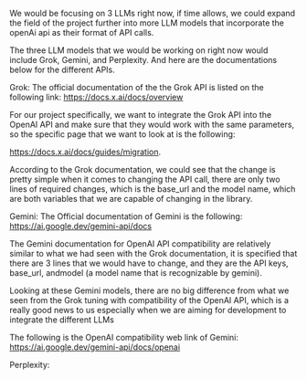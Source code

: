 We would be focusing on 3 LLMs right now, if time allows, we could expand the
field of the project further into more LLM models that incorporate the openAi
api as their format of API calls.

The three LLM models that we would be working on right now would include Grok,
Gemini, and Perplexity. And here are the documentations below for the different APIs.


Grok:
The official documentation of the the Grok API is listed on the following link:
https://docs.x.ai/docs/overview

For our project specifically, we want to integrate the Grok API into the OpenAI API
and make sure that they would work with the same parameters, so the specific page 
that we want to look at is the following: 

https://docs.x.ai/docs/guides/migration.

According to the Grok documentation, we could see that the change is pretty simple
when it comes to changing the API call, there are only two lines of required changes,
which is the base_url and the model name, which are both variables that we are capable
of changing in the library.


Gemini:
The Official documentation of Gemini is the following:
https://ai.google.dev/gemini-api/docs

The Gemini documentation for OpenAI API compatibility are relatively similar to what 
we had seen with the Grok documentation, it is specified that there are 3 lines that 
we would have to change, and they are the API keys, base_url, andmodel (a model name 
that is recognizable by gemini).

Looking at these Gemini models, there are no big difference from what we seen from the 
Grok tuning with compatibility of the OpenAI API, which is a really good news to us 
especially when we are aiming for development to integrate the different LLMs

The following is the OpenAI compatibility web link of Gemini:
https://ai.google.dev/gemini-api/docs/openai

Perplexity:








